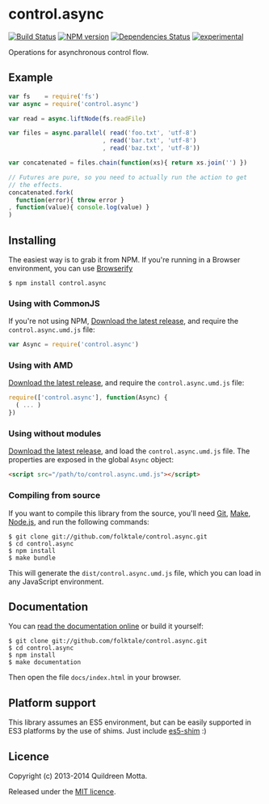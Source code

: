 control.async
=============

[![Build Status](https://secure.travis-ci.org/folktale/control.async.png?branch=master)](https://travis-ci.org/folktale/control.async)
[![NPM version](https://badge.fury.io/js/control.async.png)](http://badge.fury.io/js/control.async)
[![Dependencies Status](https://david-dm.org/folktale/control.async.png)](https://david-dm.org/folktale/control.async)
[![experimental](http://hughsk.github.io/stability-badges/dist/experimental.svg)](http://github.com/hughsk/stability-badges)


Operations for asynchronous control flow.


## Example

```js
var fs    = require('fs')
var async = require('control.async')

var read = async.liftNode(fs.readFile)

var files = async.parallel( read('foo.txt', 'utf-8')
                          , read('bar.txt', 'utf-8')
                          , read('baz.txt', 'utf-8'))

var concatenated = files.chain(function(xs){ return xs.join('') })

// Futures are pure, so you need to actually run the action to get
// the effects.
concatenated.fork(
  function(error){ throw error }
, function(value){ console.log(value) }
)
```


## Installing

The easiest way is to grab it from NPM. If you're running in a Browser
environment, you can use [Browserify][]

    $ npm install control.async


### Using with CommonJS

If you're not using NPM, [Download the latest release][release], and require
the `control.async.umd.js` file:

```js
var Async = require('control.async')
```


### Using with AMD

[Download the latest release][release], and require the `control.async.umd.js`
file:

```js
require(['control.async'], function(Async) {
  ( ... )
})
```


### Using without modules

[Download the latest release][release], and load the `control.async.umd.js`
file. The properties are exposed in the global `Async` object:

```html
<script src="/path/to/control.async.umd.js"></script>
```


### Compiling from source

If you want to compile this library from the source, you'll need [Git][],
[Make][], [Node.js][], and run the following commands:

    $ git clone git://github.com/folktale/control.async.git
    $ cd control.async
    $ npm install
    $ make bundle
    
This will generate the `dist/control.async.umd.js` file, which you can load in
any JavaScript environment.

    
## Documentation

You can [read the documentation online][docs] or build it yourself:

    $ git clone git://github.com/folktale/control.async.git
    $ cd control.async
    $ npm install
    $ make documentation

Then open the file `docs/index.html` in your browser.


## Platform support

This library assumes an ES5 environment, but can be easily supported in ES3
platforms by the use of shims. Just include [es5-shim][] :)


## Licence

Copyright (c) 2013-2014 Quildreen Motta.

Released under the [MIT licence](https://github.com/folktale/control.async/blob/master/LICENCE).

<!-- links -->
[Fantasy Land]: https://github.com/fantasyland/fantasy-land
[Browserify]: http://browserify.org/
[release]: https://github.com/folktale/control.async/releases/download/v0.0.0/control.async-0.0.0.tar.gz
[Git]: http://git-scm.com/
[Make]: http://www.gnu.org/software/make/
[Node.js]: http://nodejs.org/
[es5-shim]: https://github.com/kriskowal/es5-shim
[docs]: http://folktale.github.io/control.async
